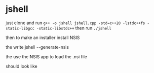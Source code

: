 # jshell 


just clone and run 
```g++ -o jshell jshell.cpp -std=c++20 -lstdc++fs -static-libgcc -static-libstdc++```
then run
```./jshell```

then to make an installer install NSIS

the write jshell --generate-nsis

the use the NSIS app to load the .nsi file

should look like
